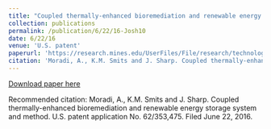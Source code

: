 ```yaml
---
title: "Coupled thermally-enhanced bioremediation and renewable energy storage system and method"
collection: publications
permalink: /publication/6/22/16-Josh10
date: 6/22/16
venue: 'U.S. patent'
paperurl: 'https://research.mines.edu/UserFiles/File/research/technologyTransfer/misc/16027_NewExecutive%20Summary.pdf'
citation: 'Moradi, A., K.M. Smits and J. Sharp. Coupled thermally-enhanced bioremediation and renewable energy storage system and method.  U.S. patent application No. 62/353,475.  Filed June 22, 2016.'
---
```


<a href='https://research.mines.edu/UserFiles/File/research/technologyTransfer/misc/16027_NewExecutive%20Summary.pdf'>Download paper here</a>

Recommended citation: Moradi, A., K.M. Smits and J. Sharp. Coupled thermally-enhanced bioremediation and renewable energy storage system and method.  U.S. patent application No. 62/353,475.  Filed June 22, 2016.